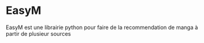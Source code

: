 # EasyM

EasyM est une librairie python pour faire de la recommendation de manga
à partir de plusieur sources

